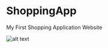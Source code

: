 # ShoppingApp
My First Shopping Application Website



![alt text][slider]

[slider]: https://github.com/tellomp/P3Deployment/blob/master/client/public/slider.1png.png "Slider"
